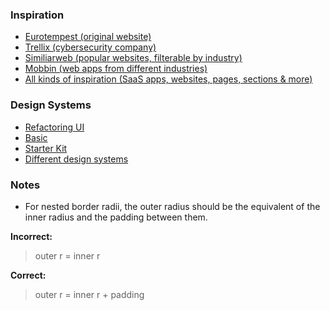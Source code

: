 ### Inspiration
- [Eurotempest (original website)](https://eurotempest.net/)
- [Trellix (cybersecurity company)](https://www.trellix.com/)
- [Similiarweb (popular websites, filterable by industry)](https://www.similarweb.com/top-websites/)
- [Mobbin (web apps from different industries)](https://mobbin.com/discover/apps/web/popular)
- [All kinds of inspiration (SaaS apps, websites, pages, sections & more)](https://www.saasframe.io/)

### Design Systems
- [Refactoring UI](file:///C:/Users/Alexander/Valv/Arkiv/Material/Refactoring%20UI.pdf)
- [Basic](https://www.figma.com/design/ISJAOmhLgZKhMFuvbKfGIT/Whitepace---SaaS-Landing-Page--Community-?node-id=107-72534&p=f&t=WeSkWywMDbT71v2I-0)
- [Starter Kit](https://www.figma.com/design/Roc28ecC5pyCKVb5WdKEm8/Design-System-Kit-%F0%9F%8E%92--Community-?node-id=2-10&p=f&t=WeSkWywMDbT71v2I-0)
- [Different design systems](https://component.gallery/design-systems/)

### Notes
- For nested border radii, the outer radius should be the equivalent of the inner radius and the padding between them.

**Incorrect:**
> outer r = inner r

**Correct:**
>outer r = inner r + padding
